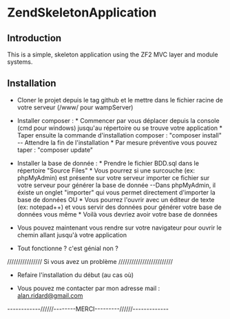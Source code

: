 ZendSkeletonApplication
=======================

Introduction
------------
This is a simple, skeleton application using the ZF2 MVC layer and module
systems.

Installation 
---------------------------

- Cloner le projet depuis le tag github et le mettre dans le fichier racine de votre serveur (/www/ pour wampServer)

- Installer composer :
        * Commencer par vous déplacer depuis la console (cmd pour windows) jusqu'au répertoire ou se trouve votre application
        * Taper ensuite la commande d'installation composer : "composer install" -- Attendre la fin de l'installation
        * Par mesure préventive vous pouvez taper : "composer update"

- Installer la base de donnée :
        * Prendre le fichier BDD.sql dans le répertoire "Source Files"
        * Vous pourrez si une surcouche (ex: phpMyAdmin) est présente sur votre serveur importer ce fichier sur votre serveur pour générer la base de donnée
            --Dans phpMyAdmin, il éxiste un onglet "importer" qui vous permet directement d'importer la base de données
        OU 
        * Vous pourrez l'ouvrir avec un éditeur de texte (ex: notepad++) et vous servir des données pour générer votre base de données vous même 
        * Voilà vous devriez avoir votre base de données

- Vous pouvez maintenant vous rendre sur votre navigateur pour ouvrir le chemin allant jusqu'à votre application

- Tout fonctionne ? c'est génial non ?

//////////////// Si vous avez un problème /////////////////////////

- Refaire l'installation du début (au cas où) 

- Vous pouvez me contacter par mon adresse mail : alan.ridard@gmail.com


------------//////--------MERCI---------//////-------------